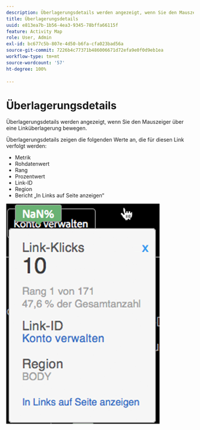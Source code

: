 ```yaml
---
description: Überlagerungsdetails werden angezeigt, wenn Sie den Mauszeiger über eine Linküberlagerung bewegen.
title: Überlagerungsdetails
uuid: e813ea7b-1b56-4ea3-9345-78bffa66115f
feature: Activity Map
role: User, Admin
exl-id: bc677c5b-807e-4d50-b6fa-cfa023bad56a
source-git-commit: 7226b4c77371b486006671d72efa9e0f0d9eb1ea
workflow-type: tm+mt
source-wordcount: '57'
ht-degree: 100%

---
```


# Überlagerungsdetails

Überlagerungsdetails werden angezeigt, wenn Sie den Mauszeiger über eine Linküberlagerung bewegen.

Überlagerungsdetails zeigen die folgenden Werte an, die für diesen Link verfolgt werden:

* Metrik
* Rohdatenwert
* Rang
* Prozentwert
* Link-ID
* Region
* Bericht „In Links auf Seite anzeigen“

![](assets/overlay_details.png)
